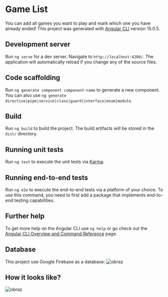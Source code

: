 # Game List

You can add all games you want to play and mark which one you have already ended!
This project was generated with [Angular CLI](https://github.com/angular/angular-cli) version 15.0.5.

## Development server

Run `ng serve` for a dev server. Navigate to `http://localhost:4200/`. The application will automatically reload if you change any of the source files.

## Code scaffolding

Run `ng generate component component-name` to generate a new component. You can also use `ng generate directive|pipe|service|class|guard|interface|enum|module`.

## Build

Run `ng build` to build the project. The build artifacts will be stored in the `dist/` directory.

## Running unit tests

Run `ng test` to execute the unit tests via [Karma](https://karma-runner.github.io).

## Running end-to-end tests

Run `ng e2e` to execute the end-to-end tests via a platform of your choice. To use this command, you need to first add a package that implements end-to-end testing capabilities.

## Further help

To get more help on the Angular CLI use `ng help` or go check out the [Angular CLI Overview and Command Reference](https://angular.io/cli) page.

## Database
This project use Google Firebase as a database:
![obraz](https://user-images.githubusercontent.com/103267851/229042313-07c944c1-47dd-4966-b249-90c032baf3e8.png)

## How it looks like?
![obraz](https://user-images.githubusercontent.com/103267851/229043897-1318f6a6-3ae5-4246-b549-deb456d7d3f3.png)
